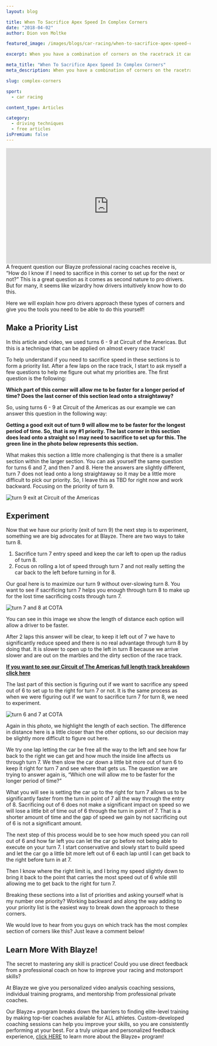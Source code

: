 ```yaml
---
layout: blog

title: When To Sacrifice Apex Speed In Complex Corners
date: "2018-04-02"
author: Dion von Moltke

featured_image: /images/blogs/car-racing/when-to-sacrifice-apex-speed-compressor.jpg

excerpt: When you have a combination of corners on the racetrack it can be tough to figure out where you need to place the car. He we walk through everything racecar drivers need to know in this situation.

meta_title: "When To Sacrifice Apex Speed In Complex Corners"
meta_description: When you have a combination of corners on the racetrack it can be tough to figure out where you need to place the car. He we walk through everything racecar drivers need to know in this situation.

slug: complex-corners

sport:
  - car racing

content_type: Articles

category: 
  - driving techniques
  - free articles
isPremium: false
---
```

	
<iframe id="videoIframe" width="560" height="315" src="https://www.youtube.com/embed/FhaxcThAu6c" frameborder="0" allow="accelerometer; autoplay; encrypted-media; gyroscope; picture-in-picture" allowfullscreen></iframe>
A frequent question our Blayze professional racing coaches receive is, “How do I know if I need to sacrifice in this corner to set up for the next or not?”  This is a great question as it comes as second nature to pro drivers. But for many, it seems like wizardry how drivers intuitively know how to do this.

Here we will explain how pro drivers approach these types of corners and give you the tools you need to be able to do this yourself!

## Make a Priority List

In this article and video, we used turns 6 - 9 at Circuit of the Americas.  But this is a technique that can be applied on almost every race track!

To help understand if you need to sacrifice speed in these sections is to form a priority list. After a few laps on the race track, I start to ask myself a few questions to help me figure out what my priorities are. The first question is the following:

**Which part of this corner will allow me to be faster for a longer period of time?  Does the last corner of this section lead onto a straightaway?**

So, using turns 6 - 9 at Circuit of the Americas as our example we can answer this question in the following way:

**Getting a good exit out of turn 9 will allow me to be faster for the longest period of time.  So, that is my #1 priority. The last corner in this section does lead onto a straight so I may need to sacrifice to set up for this.  The green line in the photo below represents this section.**

What makes this section a little more challenging is that there is a smaller section within the larger section. You can ask yourself the same question for turns 6 and 7, and then 7 and 8. Here the answers are slightly different, turn 7 does not lead onto a long straightaway so it may be a little more difficult to pick our priority. So, I leave this as TBD for right now and work backward. Focusing on the priority of turn 9.

![turn 9 exit at Circuit of the Americas](https://blayze.io/assets/images/blogs/car-racing/complex-corners-1.jpg)

## Experiment

Now that we have our priority (exit of turn 9) the next step is to experiment, something we are big advocates for at Blayze.  There are two ways to take turn 8.

1. Sacrifice turn 7 entry speed and keep the car left to open up the radius of turn 8.
2. Focus on rolling a lot of speed through turn 7 and not really setting the car back to the left before turning in for 8.

Our goal here is to maximize our turn 9 without over-slowing turn 8.  You want to see if sacrificing turn 7 helps you enough through turn 8 to make up for the lost time sacrificing costs through turn 7.

![turn 7 and 8 at COTA](https://blayze.io/assets/images/blogs/car-racing/complex-corners-2.jpg)

You can see in this image we show the length of distance each option will allow a driver to be faster.

After 2 laps this answer will be clear, to keep it left out of 7 we have to significantly reduce speed and there is no real advantage through turn 8 by doing that.  It is slower to open up to the left in turn 8 because we arrive slower and are out on the marbles and the dirty section of the race track.

[**If you want to see our Circuit of The Americas full length track breakdown click here**](/blog/car-racing/circuit-of-the-americas-track-guide/)

The last part of this section is figuring out if we want to sacrifice any speed out of 6 to set up to the right for turn 7 or not.  It is the same process as when we were figuring out if we want to sacrifice turn 7 for turn 8, we need to experiment.

![turn 6 and 7 at COTA](https://blayze.io/assets/images/blogs/car-racing/complex-corners-3.jpg)

Again in this photo, we highlight the length of each section.  The difference in distance here is a little closer than the other options, so our decision may be slightly more difficult to figure out here.

We try one lap letting the car be free all the way to the left and see how far back to the right we can get and how much the inside line affects us through turn 7.  We then slow the car down a little bit more out of turn 6 to keep it right for turn 7 and see where that gets us. The question we are trying to answer again is, “Which one will allow me to be faster for the longer period of time?”

What you will see is setting the car up to the right for turn 7 allows us to be significantly faster from the turn in point of 7 all the way through the entry of 8.  Sacrificing out of 6 does not make a significant impact on speed so we will lose a little bit of time out of 6 through the turn in point of 7. That is a shorter amount of time and the gap of speed we gain by not sacrificing out of 6 is not a significant amount.

The next step of this process would be to see how much speed you can roll out of 6 and how far left you can let the car go before not being able to execute on your turn 7.  I start conservative and slowly start to build speed and let the car go a little bit more left out of 6 each lap until I can get back to the right before turn in at 7.

Then I know where the right limit is, and I bring my speed slightly down to bring it back to the point that carries the most speed out of 6 while still allowing me to get back to the right for turn 7.

Breaking these sections into a list of priorities and asking yourself what is my number one priority?  Working backward and along the way adding to your priority list is the easiest way to break down the approach to these corners.

We would love to hear from you guys on which track has the most complex section of corners like this? Just leave a comment below!

## Learn More With Blayze!

The secret to mastering any skill is practice! Could you use direct feedback from a professional coach on how to improve your racing and motorsport skills?

At Blayze we give you personalized video analysis coaching sessions, individual training programs, and mentorship from professional private coaches.

Our Blayze+ program breaks down the barriers to finding elite-level training by making top-tier coaches available for ALL athletes. Custom-developed coaching sessions can help you improve your skills, so you are consistently performing at your best. For a truly unique and personalized feedback experience, [click HERE](https://blayze.io/blayze-plus) to learn more about the Blayze+ program!


